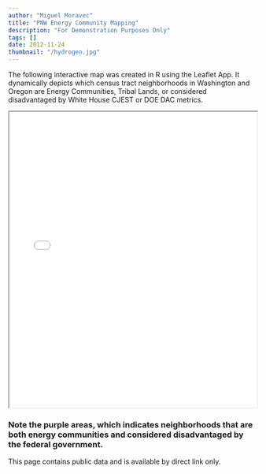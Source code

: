 ```yaml
---
author: "Miguel Moravec"
title: "PNW Energy Community Mapping"
description: "For Demonstration Purposes Only"
tags: []
date: 2012-11-24
thumbnail: "/hydrogen.jpg"
---
```


The following interactive map was created in R using the Leaflet App. It dynamically depicts which census tract neighborhoods in Washington and Oregon are Energy Communities, Tribal Lands, or considered disadvantaged by White House CJEST or DOE DAC metrics.

<iframe width="100%" height=600 scrolling="no" marginheight="0" marginwidth="0" src="PNW_map.html"></iframe>

### Note the purple areas, which indicates neighborhoods that are both energy communities and considered disadvantaged by the federal government.

This page contains public data and is available by direct link only.